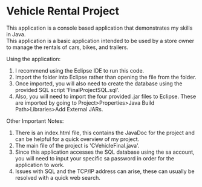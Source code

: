 # Vehicle Rental Project
This application is a console based application that demonstrates my skills in Java.  
This application is a basic application intended to be used by a store owner to manage the rentals of cars, bikes, and trailers. 

Using the application: 
1. I recommend using the Eclipse IDE to run this code.
2. Import the folder into Eclipse rather than opening the file from the folder.
4. Once imported, you will also need to create the database using the provided SQL script 'FinalProjectSQL.sql'.
5. Also, you will need to import the four provided .jar files to Eclipse. These are imported by going to Project>Properties>Java Build Path>Libraries>Add External JARs. 

Other Important Notes:
1. There is an index.html file, this contains the JavaDoc for the project and can be helpful for a quick overview of my project.
2. The main file of the project is 'CVehicleFinal.java'.
3. Since this application accesses the SQL database using the sa account, you will need to input your specific sa password in order for the application to work.
4. Issues with SQL and the TCP/IP address can arise, these can usually be resolved with a quick web search.
